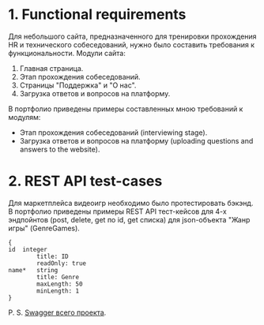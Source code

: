 # 1. Functional requirements

Для небольшого сайта, предназначенного для тренировки прохождения HR и технического собеседований, нужно было составить требования к функциональности.
Модули сайта:
1) Главная страница.
2) Этап прохождения собеседований.
3) Страницы "Поддержка" и "О нас".
4) Загрузка ответов и вопросов на платформу.

В портфолио приведены примеры составленных мною требований к модулям:
- Этап прохождения собеседований (interviewing stage).
- Загрузка ответов и вопросов на платформу (uploading questions and answers to the website).

# 2. REST API test-cases
Для маркетплейса видеоигр необходимо было протестировать бэкэнд. В портфолио приведены примеры REST API тест-кейсов для 4-х эндпойнтов (post, delete, get по id, get списка) для json-объекта "Жанр игры" (GenreGames).
```
{
id	integer
        title: ID
        readOnly: true
name*	string
        title: Genre
        maxLength: 50
        minLength: 1
}
```

P. S. [Swagger всего проекта](https://games.alpha.g-spot.website/swagger/). 

